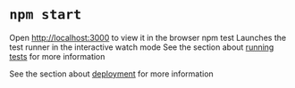 # `npm start`
Open [http://localhost:3000](http://localhost:3000) to view it in the browser
 npm test
Launches the test runner in the interactive watch mode
See the section about [running tests](https://facebook.github.io/create-react-app/docs/running-tests) for more information

See the section about [deployment](https://facebook.github.io/create-react-app/docs/deployment) for more information
